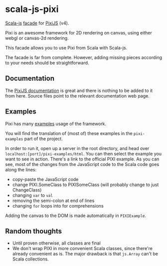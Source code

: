 # scala-js-pixi

[Scala-js](https://www.scala-js.org/) 
[facade](https://www.scala-js.org/doc/interoperability/facade-types.html)
for
[PixiJS](http://www.pixijs.com/) (v4).

Pixi is an awesome framework for 2D rendering on canvas, using either webgl
or canvas-2d rendering.

This facade allows you to use Pixi from Scala
with Scala-js.

The facade is far from complete. However, adding
missing pieces according to your needs should be
straightforward.

## Documentation

The 
[PixiJS documentation](http://pixijs.download/release/docs/index.html)
is great and there is nothing to be added to it
from here. Source files point to the relevant
documentation web page.

## Examples

Pixi has many
[examples](https://pixijs.io/examples/)
usage of the framework.


You will find the translation of (most of) these
examples in the `pixi-examples` part of the project.


In order to run it, open up a server in the root
directory, and head over
`localhost:[port]/pixi-examples/html`.
You can then select the example you want to see
in action. There's a link to the official PIXI
example. As you can see, most of the changes from
the JavaScript code to the Scala code goes along
the lines:

- copy-paste the JavaScript code
- change PIXI.SomeClass to PIXISomeClass
(will probably change to just ChangeClass)
- changing `var` to `val`
- removing the semi-colon at end of lines
- changing `for` loops into for comprehensions

Adding the canvas to the DOM is made automatically
in
`PIXIExample`.

## Random thoughts

- Until proven otherwise, all classes are final
- We don't wrap PIXI in more convenient Scala
classes, since there're already convenient as is.
The major drawback is that `js.Array` can't be
Scala collections.
